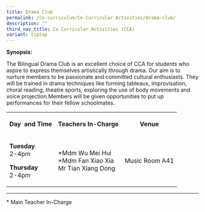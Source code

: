 ```yaml
---
title: Drama Club
permalink: /co-curriculum/Co-Curricular-Activities/drama-club/
description: ""
third_nav_title: Co Curricular Activities (CCA)
variant: tiptap
---
```

<p><strong>Synopsis:</strong>
</p>
<p>The Bilingual Drama Club is an excellent choice of CCA for students who
aspire to express themselves artistically through drama. Our aim is to
nurture members to be passionate and committed cultural enthusiasts. They
will be trained in drama techniques like forming tableaux, improvisation,
choral reading, theatre sports, exploring the use of body movements and
voice projection.Members will be given opportunities to put up performances
for their fellow schoolmates.</p>
<table style="minWidth: 75px">
<colgroup>
<col>
<col>
<col>
</colgroup>
<tbody>
<tr>
<th rowspan="1" colspan="1">
<p>Day&nbsp; and Time</p>
</th>
<th rowspan="1" colspan="1">
<p>Teachers In-Charge</p>
</th>
<th rowspan="1" colspan="1">
<p>Venue</p>
</th>
</tr>
<tr>
<td rowspan="1" colspan="1">
<p><strong>Tuesday</strong>
<br>2-4pm</p>
<p><strong>Thursday</strong>
<br>2-4pm</p>
</td>
<td rowspan="1" colspan="1">
<p>*Mdm Wu Mei Hui
<br>*Mdm Fan Xiao Xia
<br>Mr Tian Xiang Dong</p>
</td>
<td rowspan="1" colspan="1">
<p>Music Room A41</p>
</td>
</tr>
</tbody>
</table>
<hr>
<p>* Main Teacher In-Charge</p>
<p>
<br>
<br>
<br>
</p>